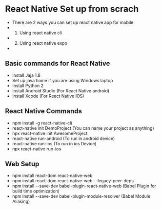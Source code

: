 # React Native Set up from scrach
- There are 2 ways you can set up react native app for mobile
- 1. Using react native cli
- 2. Using react native expo
- 
## Basic commands for React Native
- Install Jaja 1.8
- Set up java home if you are using Windows laptop
- Install Python 2
- Install Android Studio (For React Native android)
- Install Xcode (For React Native IOS)

## React Native Commands
- npm install -g react-native-cli
- react-native init DemoProject (You can name your project as anything)
- npx react-native init AwesomeProject
- react-native run-android (To run in android device)
- react-native run-ios (To run in ios Device)
- npx react-native run-ios


## Web Setup
- npm install react-dom react-native-web
- npm install react-dom react-native-web --legacy-peer-deps
- npm install --save-dev babel-plugin-react-native-web (Babel Plugin for build time optimization)
- npm install --save-dev babel-plugin-module-resolver  (Babel Module Aliasing)


